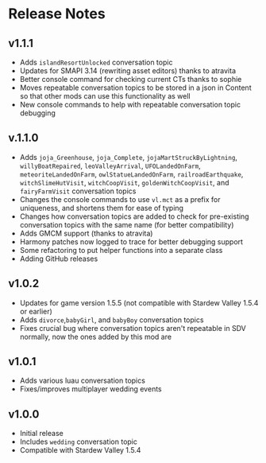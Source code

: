 # Release Notes

## v1.1.1
- Adds ``islandResortUnlocked`` conversation topic
- Updates for SMAPI 3.14 (rewriting asset editors) thanks to atravita
- Better console command for checking current CTs thanks to sophie
- Moves repeatable conversation topics to be stored in a json in Content so that other mods can use this functionality as well
- New console commands to help with repeatable conversation topic debugging

## v.1.1.0
- Adds ``joja_Greenhouse``, ``joja_Complete``, ``jojaMartStruckByLightning``, ``willyBoatRepaired``, ``leoValleyArrival``, ``UFOLandedOnFarm``, ``meteoriteLandedOnFarm``, ``owlStatueLandedOnFarm``, ``railroadEarthquake``, ``witchSlimeHutVisit``, ``witchCoopVisit``, ``goldenWitchCoopVisit``, and ``fairyFarmVisit`` conversation topics
- Changes the console commands to use ``vl.mct`` as a prefix for uniqueness, and shortens them for ease of typing
- Changes how conversation topics are added to check for pre-existing conversation topics with the same name (for better compatibility)
- Adds GMCM support (thanks to atravita)
- Harmony patches now logged to trace for better debugging support
- Some refactoring to put helper functions into a separate class
- Adding GitHub releases

## v1.0.2
- Updates for game version 1.5.5 (not compatible with Stardew Valley 1.5.4 or earlier)
- Adds ``divorce``,``babyGirl``, and ``babyBoy`` conversation topics
- Fixes crucial bug where conversation topics aren't repeatable in SDV normally, now the ones added by this mod are

## v1.0.1
- Adds various luau conversation topics
- Fixes/improves multiplayer wedding events

## v1.0.0
- Initial release
- Includes ``wedding`` conversation topic
- Compatible with Stardew Valley 1.5.4
